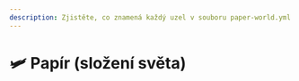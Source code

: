 ```yaml
---
description: Zjistěte, co znamená každý uzel v souboru paper-world.yml.
---
```


# 🛩️ Papír (složení světa)
